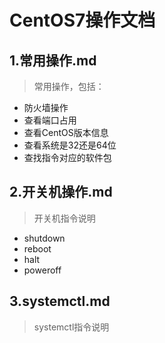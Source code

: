 # CentOS7操作文档

## 1.常用操作.md
> 常用操作，包括：
- 防火墙操作
- 查看端口占用
- 查看CentOS版本信息
- 查看系统是32还是64位
- 查找指令对应的软件包


## 2.开关机操作.md
> 开关机指令说明
- shutdown
- reboot
- halt
- poweroff

## 3.systemctl.md
> systemctl指令说明
